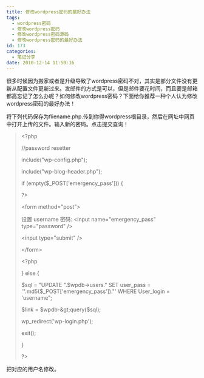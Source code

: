 ```yaml
---
title: 修改wordpress密码的最好办法
tags:
  - wordpress密码
  - 修改wordpress密码
  - 修改wordpress密码源码
  - 修改wordpress密码的最好办法
id: 173
categories:
  - 笔记分享
date: 2010-12-14 11:50:16
---
```


很多时候因为搬家或者是升级导致了wordpress密码不对，其实是部分文件没有更新从配置文件更新过来。发邮件的方式是可以，但是邮件要花时间，而且要是邮箱都高忘记了怎么办呢？如何修改wordpress密码？下面给你推荐一种个人认为修改wordpress密码的最好办法！

将下列代码保存为fliename.php.传到你得wordpress根目录，然后在网址中网页中打开上传的文件。输入新的密码。点击提交查询！

> &lt;?php
> 
> //password resetter
> 
> include("wp-config.php");
> 
> include("wp-blog-header.php");
> 
> if (empty($_POST['emergency_pass'])) {
> 
> ?&gt;
> 
> &lt;form method="post"&gt;
> 
> 设置 username 密码: &lt;input name="emergency_pass" type="password" /&gt;
> 
> &lt;input type="submit" /&gt;
> 
> &lt;/form&gt;
> 
> &lt;?php
> 
> } else {
> 
> $sql = "UPDATE ".$wpdb-&gt;users." SET user_pass = '".md5($_POST['emergency_pass'])."' WHERE User_login = 'username";
> 
> $link = $wpdb-&gt;query($sql);
> 
> wp_redirect('wp-login.php');
> 
> exit();
> 
> }
> 
> ?&gt;

把对应的用户名修改。